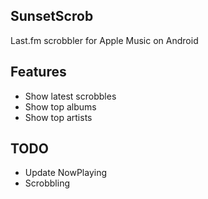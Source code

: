 ## SunsetScrob

Last.fm scrobbler for Apple Music on Android

## Features
- Show latest scrobbles
- Show top albums
- Show top artists

## TODO
- Update NowPlaying
- Scrobbling
